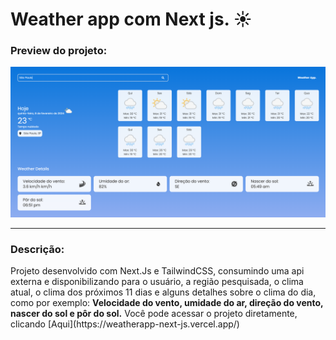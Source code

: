 <h1>Weather app com Next js. ☀</h1>

<h3>Preview do projeto:</h3>
<img src="./app/public/weather.png" />
<hr>

<h3>Descrição:</h3>
<p>Projeto desenvolvido com Next.Js e TailwindCSS, consumindo uma api externa e disponibilizando para o usuário, a região pesquisada, o clima atual, o clima dos próximos 11 dias e alguns detalhes sobre o clima do dia, como por exemplo: <strong>Velocidade do vento, umidade do ar, direção do vento, nascer do sol e pôr do sol.</strong> Você pode acessar o projeto diretamente, clicando [Aqui](https://weatherapp-next-js.vercel.app/) </p>

